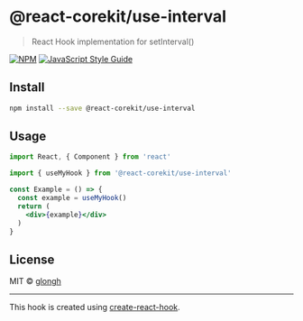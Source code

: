 # @react-corekit/use-interval

> React Hook implementation for setInterval()

[![NPM](https://img.shields.io/npm/v/@react-corekit/use-interval.svg)](https://www.npmjs.com/package/@react-corekit/use-interval) [![JavaScript Style Guide](https://img.shields.io/badge/code_style-standard-brightgreen.svg)](https://standardjs.com)

## Install

```bash
npm install --save @react-corekit/use-interval
```

## Usage

```jsx
import React, { Component } from 'react'

import { useMyHook } from '@react-corekit/use-interval'

const Example = () => {
  const example = useMyHook()
  return (
    <div>{example}</div>
  )
}
```

## License

MIT © [glongh](https://github.com/glongh)

---

This hook is created using [create-react-hook](https://github.com/hermanya/create-react-hook).
